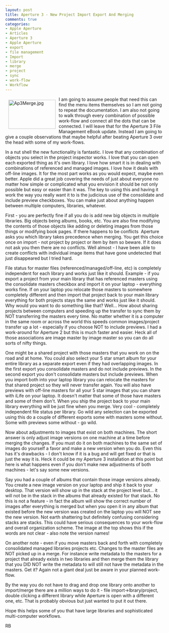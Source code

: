 ```yaml
---
layout: post
title: Aperture 3 - New Project Import Export And Merging
comments: true
categories:
- Apple Aperture
- Articles
- Aperture 3
- Apple Aperture
- export
- file management
- Import
- library
- merge
- project
- sync
- work-flow
- Workflow
---
```

<a rel="lightbox" href="/wp-content/uploads/2010/02/Ap3Merge.jpg"><img title="Ap3Merge.jpg" src="/wp-content/uploads/2010/02/.thumbs/.Ap3Merge.jpg" border="0" alt="Ap3Merge.jpg" hspace="10" vspace="10" width="150" height="92" align="left" /></a>I am going to assume people that need this can find the menu items themselves so I am not going to repeat the documentation. I am also not going to walk through every combination of possible work-flow and connect all the dots that can be connected. I will leave that for the Aperture 3 File Management eBook update. Instead I am going to give a couple observations that maybe helpful after beating Aperture 3 over the head with some of my work-flows.

In a nut shell the new functionality is fantastic. I love that any combination of objects you select in the project inspector works. I love that you can open each exported thing as it's own library. I love how smart it is in dealing with combinations of referenced and managed images. I love how it deals with off-line images. It for the most part works as you would expect, maybe even better. Apple did a great job covering the needs of just about everyone no matter how simple or complicated what you envision it should be not only possible but easy or easier than it was. The key to using this and having it work the way you really want it to is the judicious use of the consolidate and include preview checkboxes. You can make just about anything happen between multiple computers, libraries, whatever.

First - you are perfectly fine if all you do is add new big objects in multiple libraries. Big objects being albums, books, etc. You are also fine modifying the contents of those objects like adding or deleting images from those things or modifying book pages. If there happens to be conflicts  Aperture asks you which library takes precedence when merging. You get this choice once on import - not project by project or item by item so beware. If it does not ask you then there are no conflicts. Well almost - I have been able to create conflicts with individual image items that have gone undetected that just disappeared but I tried hard.

File status for master files (referenced/managed/off-line, etc) is completely independent for each library and works just like it should. Example - if you export a project from your main library that has referenced masters using the consolidate masters checkbox and import it on your laptop - everything works fine. If on your laptop you relocate those masters to somewhere completely different and then import that project back to your main library everything for both projects stays the same and works just like it should. Why would you want to do something like that? Well... How about sharing projects between computers and speeding up the transfer to sync them by NOT transferring the masters every time. No matter whether it is a computer in the same room or across the world this speeds common images/project transfer up a lot - especially if you choose NOT to include previews. I had a work-around for Aperture 2 but this is much faster and easier. Heck all of those associations are image master by image master so you can do all sorts of nifty things.

One might be a shared project with those masters that you work on on the road and at home. You could also select your 5 star smart album for your entire library as a separate export even if they had overlapping images. In the first export you consolidate masters and do not include previews. In the second export you don't consolidate masters but include previews. When you import both into your laptop library you can relocate the masters for that shared project so they will never transfer again. You will also have previews with off-line masters for all your 5 star images that you can share with iLife on your laptop. It doesn't matter that some of those have masters and some of them don't. When you ship the project back to your main library everything will be just fine when you merge. Very cool - completely independent file status per library. Go wild any selection can be exported using this do a couple of different exports some with masters some without. Some with previews some without - go wild.

Now about adjustments to images that exist on both machines. The short answer is only adjust image versions on one machine at a time before merging the changes. If you must do it on both machines to the same set of images do yourself a favor and make a new version when you do. Even this has it's drawbacks - I don't know if it is a bug and will get fixed or that is just the way it is. Heck it could be my Aperture 3 installation at this point but here is what happens even if you don't make new adjustments of both machines - let's say some new versions.

Say you had a couple of albums that contain those image versions already. You create a new image version on your laptop and ship it back to your desktop. That version will show up in the stack at the project level but... it will not be in the stack in the albums that already existed for that stack. No this is not a feature - in fact the album will show the correct number of images after everything is merged but when you open it in any album that existed before the new version was created on the laptop you will NOT see the new version. Not earth shattering but definitely confusing considering stacks are stacks. This could have serious consequences to your work-flow and overall organization scheme. The image at the top shows this if the words are not clear - also note the version names!

On another note - even if you move masters back and forth with completely consolidated managed libraries projects etc. Changes to the master files are NOT picked up in a merge. For instance write metadata to the masters for a project that already exists in two libraries and then merge them the library that you DID NOT write the metadata to will still not have the metadata in the masters. Get it? Again not a giant deal just be aware in your planned work-flow.

By the way you do not have to drag and drop one library onto another to import/merge there are a million ways to do it - file import-&gt;lbrary/project, double clicking a different library while Aperture is open with a different one, etc. That is probably obvious but just wanted to put it out there.

Hope this helps some of you that have large libraries and sophisticated multi-computer workflows.

RB